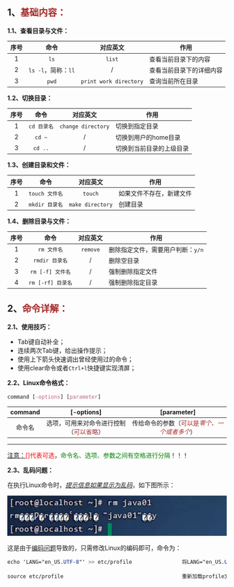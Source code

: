 ## 1、<span style="color:brown">基础内容：</span>

**1.1、查看目录与文件：**

| 序号 |        命令         |        对应英文        | 作用                     |
| :--: | :-----------------: | :--------------------: | ------------------------ |
|  1   |        `ls`         |         `list`         | 查看当前目录下的内容     |
|  2   | `ls -l`，简称：`ll` |           /            | 查看当前目录下的详细内容 |
|  3   |        `pwd`        | `print work directory` | 查询当前所在目录         |

**1.2、切换目录：**

| 序号 |    命令     |      对应英文      | 作用                     |
| :--: | :---------: | :----------------: | ------------------------ |
|  1   | `cd 目录名` | `change directory` | 切换到指定目录           |
|  2   |   `cd ~`    |         /          | 切换到用户的home目录     |
|  3   |   `cd ..`   |         /          | 切换到当前目录的上级目录 |

**1.3、创建目录和文件：**

| 序号 |      命令      |     对应英文     | 作用                     |
| :--: | :------------: | :--------------: | ------------------------ |
|  1   | `touch 文件名` |     `touch`      | 如果文件不存在，新建文件 |
|  2   | `mkdir 目录名` | `make directory` | 创建目录                 |

**1.4、删除目录与文件：**

| 序号 |       命令        | 对应英文 | 作用                              |
| :--: | :---------------: | :------: | --------------------------------- |
|  1   |    `rm 文件名`    | `remove` | 删除指定文件，需要用户判断：`y/n` |
|  2   |  `rmdir 目录名`   |    /     | 删除空目录                        |
|  3   | `rm [-f] 文件名`  |    /     | 强制删除指定文件                  |
|  4   | `rm [-rf] 目录名` |    /     | 强制删除指定目录                  |



## 2、<span style="color:brown">命令详解：</span>

**2.1、使用技巧：**

- Tab键自动补全；
- 连续两次Tab键，给出操作提示；
- 使用上下箭头快速调出曾经使用过的命令；
- 使用clear命令或者`Ctrl+l`快捷键实现清屏；

**2.2、Linux命令格式：**

```scss
command [-options] [parameter]
```

| command |                          [-options]                          |                         [parameter]                          |
| :-----: | :----------------------------------------------------------: | :----------------------------------------------------------: |
| 命令名  | 选项，可用来对命令进行控制（<span style="color:brown">可以省略</span>） | 传给命令的参数（<span style="color:brown">可以是*零个、一个或者多个*</span>） |

---

<u>注意：</u><span style="color:red">[]代表可选</span>，<span style="color:green">命令名、选项、参数之间有空格进行分隔</span>！！！

**2.3、乱码问题：**

在执行Linux命令时，<u>*提示信息如果显示为乱码*</u>，如下图所示：

![image-20230205224007235](https://raw.githubusercontent.com/root-bine/image/main/Typora-image/Linux09.png)

这是由于<u>编码问题</u>导致的，只需修改Linux的编码即可，命令为：

```scss
echo 'LANG="en_US.UTF-8"' >> etc/profile      			将LANG="en_US.UTF-8"加入到profile文件

source etc/profile							   			重新加载profile文件	
```



